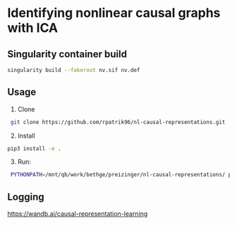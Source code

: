 # Identifying nonlinear causal graphs with ICA

## Singularity container build

```bash
singularity build --fakeroot nv.sif nv.def
```


## Usage 

1. Clone
```bash
 git clone https://github.com/rpatrik96/nl-causal-representations.git
```

2. Install
```bash
pip3 install -e .
```

3. Run:
```bash
 PYTHONPATH=/mnt/qb/work/bethge/preizinger/nl-causal-representations/ python3 care_nl_ica/cl_causal.py --variant 1 --project mlp-test --use-ar-mlp --use-wandb --use-dep-mat --use-sem --nonlin-sem --n-steps 1501 --n 3 --notes "Description of the run"
```

## Logging
https://wandb.ai/causal-representation-learning